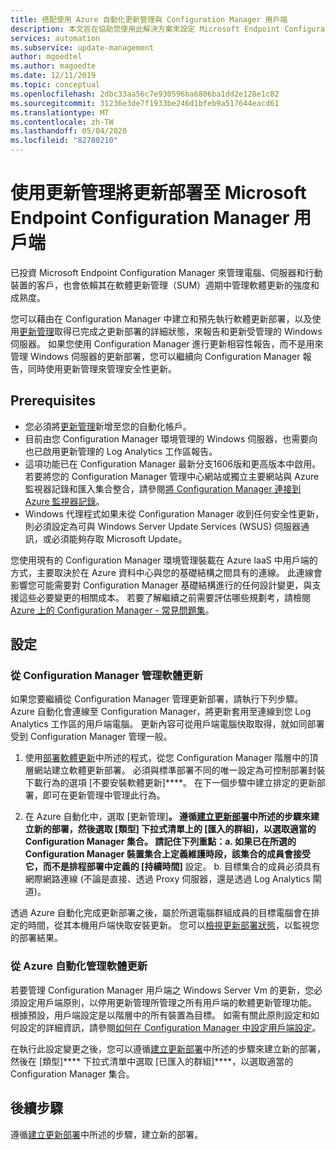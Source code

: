 ```yaml
---
title: 搭配使用 Azure 自動化更新管理與 Configuration Manager 用戶端
description: 本文旨在協助您使用此解決方案來設定 Microsoft Endpoint Configuration Manager，以將軟體更新部署至 ConfigMgr 用戶端。
services: automation
ms.subservice: update-management
author: mgoedtel
ms.author: magoedte
ms.date: 12/11/2019
ms.topic: conceptual
ms.openlocfilehash: 2dbc33aa56c7e930596ba6806ba1dd2e128e1c82
ms.sourcegitcommit: 31236e3de7f1933be246d1bfeb9a517644eacd61
ms.translationtype: MT
ms.contentlocale: zh-TW
ms.lasthandoff: 05/04/2020
ms.locfileid: "82780210"
---
```

# <a name="deploy-updates-to-microsoft-endpoint-configuration-manager-clients-with-update-management"></a>使用更新管理將更新部署至 Microsoft Endpoint Configuration Manager 用戶端

已投資 Microsoft Endpoint Configuration Manager 來管理電腦、伺服器和行動裝置的客戶，也會依賴其在軟體更新管理（SUM）週期中管理軟體更新的強度和成熟度。

您可以藉由在 Configuration Manager 中建立和預先執行軟體更新部署，以及使用[更新管理](automation-update-management.md)取得已完成之更新部署的詳細狀態，來報告和更新受管理的 Windows 伺服器。 如果您使用 Configuration Manager 進行更新相容性報告，而不是用來管理 Windows 伺服器的更新部署，您可以繼續向 Configuration Manager 報告，同時使用更新管理來管理安全性更新。

## <a name="prerequisites"></a>Prerequisites

* 您必須將[更新管理](automation-update-management.md)新增至您的自動化帳戶。
* 目前由您 Configuration Manager 環境管理的 Windows 伺服器，也需要向也已啟用更新管理的 Log Analytics 工作區報告。
* 這項功能已在 Configuration Manager 最新分支1606版和更高版本中啟用。 若要將您的 Configuration Manager 管理中心網站或獨立主要網站與 Azure 監視器記錄和匯入集合整合，請參閱[將 Configuration Manager 連接到 Azure 監視器記錄](../azure-monitor/platform/collect-sccm.md)。  
* Windows 代理程式如果未從 Configuration Manager 收到任何安全性更新，則必須設定為可與 Windows Server Update Services (WSUS) 伺服器通訊，或必須能夠存取 Microsoft Update。

您使用現有的 Configuration Manager 環境管理裝載在 Azure IaaS 中用戶端的方式，主要取決於在 Azure 資料中心與您的基礎結構之間具有的連線。 此連線會影響您可能需要對 Configuration Manager 基礎結構進行的任何設計變更，與支援這些必要變更的相關成本。 若要了解繼續之前需要評估哪些規劃考，請檢閱 [Azure 上的 Configuration Manager - 常見問題集](https://docs.microsoft.com/configmgr/core/understand/configuration-manager-on-azure#networking)。

## <a name="configuration"></a>設定

### <a name="manage-software-updates-from-configuration-manager"></a>從 Configuration Manager 管理軟體更新

如果您要繼續從 Configuration Manager 管理更新部署，請執行下列步驟。 Azure 自動化會連線至 Configuration Manager，將更新套用至連線到您 Log Analytics 工作區的用戶端電腦。 更新內容可從用戶端電腦快取取得，就如同部署受到 Configuration Manager 管理一般。

1. 使用[部署軟體更新](https://docs.microsoft.com/configmgr/sum/deploy-use/deploy-software-updates)中所述的程式，從您 Configuration Manager 階層中的頂層網站建立軟體更新部署。 必須與標準部署不同的唯一設定為可控制部署封裝下載行為的選項 [不要安裝軟體更新]****。 在下一個步驟中建立排定的更新部署，即可在更新管理中管理此行為。

1. 在 Azure 自動化中，選取 [更新管理]****。 遵循[建立更新部署](automation-tutorial-update-management.md#schedule-an-update-deployment)中所述的步驟來建立新的部署，然後選取 [**類型**] 下拉式清單上的 [匯**入的群組**]，以選取適當的 Configuration Manager 集合。 請記住下列重點：a. 如果已在所選的 Configuration Manager 裝置集合上定義維護時段，該集合的成員會接受它，而不是排程部署中定義的 [持續時間]**** 設定。
    b. 目標集合的成員必須具有網際網路連線 (不論是直接、透過 Proxy 伺服器，還是透過 Log Analytics 閘道)。

透過 Azure 自動化完成更新部署之後，屬於所選電腦群組成員的目標電腦會在排定的時間，從其本機用戶端快取安裝更新。 您可以[檢視更新部署狀態](automation-tutorial-update-management.md#view-results-of-an-update-deployment)，以監視您的部署結果。

### <a name="manage-software-updates-from-azure-automation"></a>從 Azure 自動化管理軟體更新

若要管理 Configuration Manager 用戶端之 Windows Server Vm 的更新，您必須設定用戶端原則，以停用更新管理所管理之所有用戶端的軟體更新管理功能。 根據預設，用戶端設定是以階層中的所有裝置為目標。 如需有關此原則設定和如何設定的詳細資訊，請參閱[如何在 Configuration Manager 中設定用戶端設定](https://docs.microsoft.com/configmgr/core/clients/deploy/configure-client-settings)。

在執行此設定變更之後，您可以遵循[建立更新部署](automation-tutorial-update-management.md#schedule-an-update-deployment)中所述的步驟來建立新的部署，然後在 [類型]**** 下拉式清單中選取 [已匯入的群組]****，以選取適當的 Configuration Manager 集合。

## <a name="next-steps"></a>後續步驟

遵循[建立更新部署](automation-tutorial-update-management.md#schedule-an-update-deployment)中所述的步驟，建立新的部署。